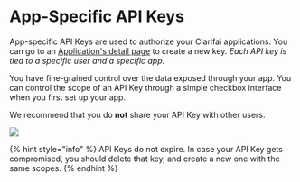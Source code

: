 # App-Specific API Keys

App-specific API Keys are used to authorize your Clarifai applications. You can go to an [Application's detail page](https://portal.clarifai.com/apps) to create a new key. *Each API key is tied to a specific user and a specific app.*

You have fine-grained control over the data exposed through your app. You can control the scope of an API Key through a simple checkbox interface when you first set up your app.

We recommend that you do **not** share your API Key with other users.

![](../images/apikey-screen.png)

{% hint style="info" %}
API Keys do not expire. In case your API Key gets compromised, you should delete that key, and create a new one with the same scopes.
{% endhint %}
